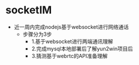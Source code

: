 # socketIM
- 近一周内完成nodejs基于websocket进行网络通话
  - 步骤分为3步
    - 1.基于websocket进行两端通讯理解
    - 2.完成mysql本地部署后了解yun2win项目后
    - 3.猜测基于webrtc的API准备理解
